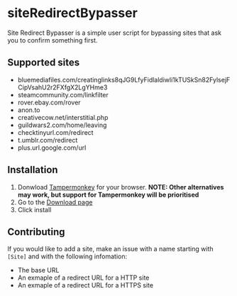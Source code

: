 # siteRedirectBypasser

Site Redirect Bypasser is a simple user script for bypassing sites that ask you to confirm something first.

## Supported sites ##

* bluemediafiles.com/creatinglinks8qJG9LfyFidlaldiwli1kTUSkSn82FylsejFCipVsahU2r2FXfgX2LgYHme3
* steamcommunity.com/linkfilter
* rover.ebay.com/rover
* anon.to
* creativecow.net/interstitial.php
* guildwars2.com/home/leaving
* checktinyurl.com/redirect
* t.umblr.com/redirect
* plus.url.google.com/url

## Installation ##

1. Donwload [Tampermonkey](https://tampermonkey.net) for your browser. **NOTE: Other alternatives may work, but support for Tampermonkey will be prioritised**
2. Go to the [Download page](https://raw.githubusercontent.com/OrangutanGaming/siteRedirectBypasser/master/siteRedirectBypasser.user.js)
3. Click install

## Contributing ##

If you would like to add a site, make an issue with a name starting with `[Site]` and with the following infomation:
* The base URL
* An exmaple of a redirect URL for a HTTP site
* An exmaple of a redirect URL for a HTTPS site
